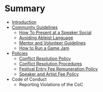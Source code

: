 # Summary

* [Introduction](README.md)
* [Community Guidelines](community-guidelines/README.md)
  * [How To Present at a Speaker Social](community-guidelines/how-to-present-at-a-speaker-social.md)
  * [Avoiding Ableist Language](community-guidelines/avoiding-ableist-language.md)
  * [Mentor and Volunteer Guidelines](community-guidelines/mentor-and-volunteer-guidelines.md)
  * [How to Run a Game Jam](community-guidelines/how-to-run-a-game-jam.md)
* [Policies](policies/README.md)
  * [Conflict Resolution Policy](policies/conflict-resolution-policy.md)
  * [Conflict Resolution Procedures](policies/procedures.md)
  * [Festival Entry Fee Remuneration Policy](policies/festival-entry-fee-remuneration-policy.md)
  * [Speaker and Artist Fee Policy](policies/speaker-and-artist-fee-policy.md)
* Code of Conduct
  * Reporting Violations of the CoC

